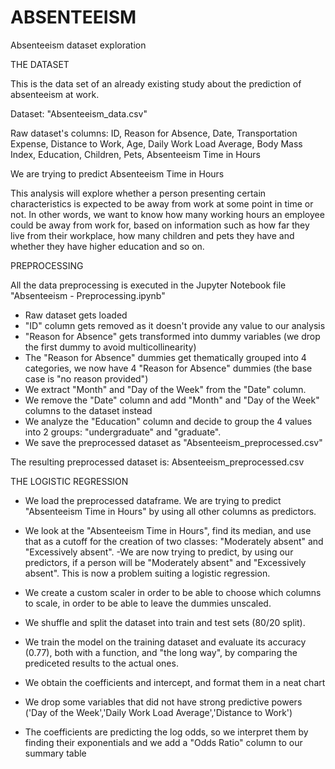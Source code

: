 # ABSENTEEISM
Absenteeism dataset exploration

THE DATASET

This is the data set of an already existing study about the prediction of absenteeism at work.

Dataset: "Absenteeism_data.csv"

Raw dataset's columns: ID, Reason for Absence, Date, Transportation Expense, Distance to Work, Age, Daily Work Load Average, Body Mass Index, Education, Children, Pets, Absenteeism Time in Hours

We are trying to predict Absenteeism Time in Hours

This analysis will explore  whether a person presenting certain characteristics  is expected to be away from work at some point in time or not. 
In other words, we want to know how many working hours an employee could be away from work for, based on information  such as how far they live from their workplace, how many children and pets they have and whether they have higher education and so on.


PREPROCESSING

All the data preprocessing is executed in the Jupyter Notebook file "Absenteeism - Preprocessing.ipynb"

- Raw dataset gets loaded
- "ID" column gets removed as it doesn't provide any value to our analysis
- "Reason for Absence" gets transformed into dummy variables (we drop the first dummy to avoid multicollinearity)
- The "Reason for Absence" dummies get thematically grouped into 4 categories, we now have 4 "Reason for Absence" dummies (the base case is "no reason provided")
- We extract "Month" and "Day of the Week" from the "Date" column.
- We remove the "Date" column and add "Month" and "Day of the Week" columns to the dataset instead
- We analyze the "Education" column and decide to group the 4 values into 2 groups: "undergraduate" and "graduate".
- We save the preprocessed dataset as "Absenteeism_preprocessed.csv"

The resulting preprocessed dataset is: Absenteeism_preprocessed.csv


THE LOGISTIC REGRESSION

- We load the preprocessed dataframe. We are trying to predict "Absenteeism Time in Hours" by using all other columns as predictors.
- We look at the "Absenteeism Time in Hours", find its median, and use that as a cutoff for the creation of two classes: "Moderately absent" and "Excessively absent".
-We are now trying to predict, by using our predictors, if a person will be "Moderately absent" and "Excessively absent".
This is now a problem suiting a logistic regression.
- We create a custom scaler in order to be able to choose which columns to scale, in order to be able to leave the dummies unscaled.
- We shuffle and split the dataset into train and test sets (80/20 split).

- We train the model on the training dataset and evaluate its accuracy (0.77), both with a function, and "the long way", by comparing the prediceted results to the actual ones.

- We obtain the coefficients and intercept, and format them in a neat chart
- We drop some variables that did not have strong predictive powers ('Day of the Week','Daily Work Load Average','Distance to Work')

- The coefficients are predicting the log odds, so we interpret them by finding their exponentials and we add a "Odds Ratio" column to our summary table

